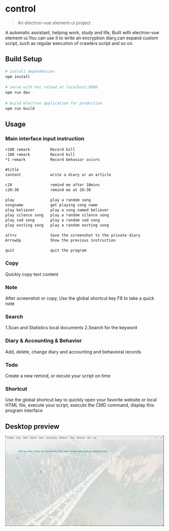 # control

> An electron-vue element-ui project

A automatic assistant, helping work, study and life, Built with electron-vue element-ui.You can use it to write an encryption diary,can expand custom script, such as regular execution of crawlers script and so on.

## Build Setup

``` bash
# install dependencies
npm install

# serve with hot reload at localhost:9080
npm run dev

# build electron application for production
npm run build


```

## Usage
### Main interface input instruction
```
+100 remark         Record bill 
-100 remark         Record bill
*1 remark           Record behavior occurs

#title
content             write a diary or an article

c10                 remind me after 10mins
c20:30              remind me at 20:30

play                play a random song
songname            get playing song name
play believer       play a song named believer
play silence song   play a random silence song
play sad song       play a random sad song
play excting song   play a random excting song

alt+v               Save the screenshot to the private diary
ArrowUp             Show the previous instruction

quit                quit the program

```

### Copy
Quickly copy text content

### Note
After screenshot or copy, Use the global shortcut key F8 to take a quick note
### Search
1.Scan and Statistics local documents
2.Search for the keyword
### Diary & Accounting & Behavior
Add, delete, change diary and accounting and behavioral records


### Todo
Create a new remind, or excute your script on time

### Shortcut
Use the global shortcut key to quickly open your favorite website or local HTML file, execute your script, execute the CMD command, display this program interface

## Desktop preview
![Desktop preview](https://raw.githubusercontent.com/xiaobai2035/img-folder/main/main.png)




